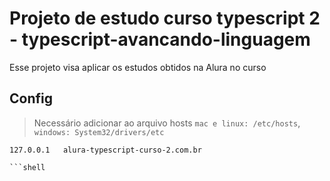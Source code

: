 # Projeto de estudo curso typescript 2 - typescript-avancando-linguagem
Esse projeto visa aplicar os estudos obtidos na Alura no curso

## Config
> Necessário adicionar ao arquivo hosts `mac e linux: /etc/hosts`, `windows: System32/drivers/etc`
```
127.0.0.1   alura-typescript-curso-2.com.br

```shell
